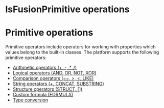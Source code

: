 # lsFusionPrimitive operations

# Primitive operations

Primitive operators include operators for working with properties which values belong to the built-in classes. The platform supports the following primitive operators:

-   [Arithmetic operators (+, -, \*, /)](lsFusionArithmetic_operators_+_-_..._.md)
-   [Logical operators (AND, OR, NOT, XOR)](lsFusionLogical_operators_AND_OR_NOT_XOR_.md)
-   [Comparison operators (==, &gt;, &lt;, LIKE)](lsFusionComparison_operators_=_..._.md)
-   [String operators (+, CONCAT, SUBSTRING)](lsFusionString_operators_+_CONCAT_SUBSTRING_.md)
-   [Structure operators (STRUCT, \[\])](lsFusionStructure_operations_STRUCT_.md)
-   [Custom formula (FORMULA)](lsFusionCustom_formula_FORMULA_.md)
-   [Type conversion](lsFusionType_conversion.md)

  
